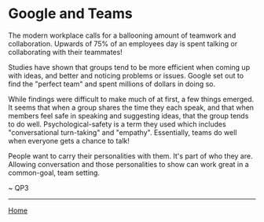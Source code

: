 # Google and Teams

The modern workplace calls for a ballooning amount of teamwork and collaboration. Upwards of 75% of an employees day is spent talking or collaborating with their teammates!

Studies have shown that groups tend to be more efficient when coming up with ideas, and better and noticing problems or issues. Google set out to find the "perfect team" and spent millions of dollars in doing so. 

While findings were difficult to make much of at first, a few things emerged.  It seems that when a group shares the time they each speak, and that when members feel safe in speaking and suggesting ideas, that the group tends to do well. Psychological-safety is a term they used which includes "conversational turn-taking" and "empathy". Essentially, teams do well when everyone gets a chance to talk!

People want to carry their personalities with them.  It's part of who they are. Allowing conversation and those personalities to show can work great in a common-goal, team setting.

~ QP3

---

[Home](../README.md)

